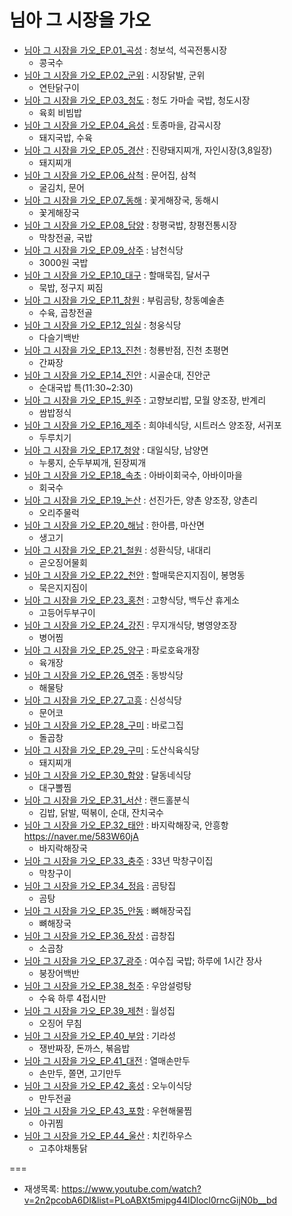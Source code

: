 # 님아 그 시장을 가오
- [님아 그 시장을 가오_EP.01_곡성](https://youtu.be/2n2pcobA6DI) : 청보석, 석곡전통시장
  - 콩국수
- [님아 그 시장을 가오_EP.02_군위](https://youtu.be/EZX-WO2QkiM) : 시장닭발, 군위
  - 연탄닭구이
- [님아 그 시장을 가오_EP.03_청도](https://youtu.be/oTJXvv6x7mQ) : 청도 가마솥 국밥, 청도시장
  - 육회 비빔밥
- [님아 그 시장을 가오_EP.04_음성](https://youtu.be/xZOgnxlWMSE) : 토종마을, 감곡시장
  - 돼지국밥, 수육
- [님아 그 시장을 가오_EP.05_경산](https://youtu.be/d8OciP6j7qc) : 진량돼지찌개, 자인시장(3,8일장)
  - 돼지찌개
- [님아 그 시장을 가오_EP.06_삼척](https://youtu.be/ue1wlqnZ4fQ) : 문어집, 삼척
  - 굴김치, 문어
- [님아 그 시장을 가오_EP.07_동해](https://youtu.be/X-hXvN5MQRI) : 꽃게해장국, 동해시
  - 꽃게해장국
- [님아 그 시장을 가오_EP.08_담양](https://youtu.be/JmlAIp2NSGw) : 창평국밥, 창평전통시장
  - 막창전골, 국밥
- [님아 그 시장을 가오_EP.09_상주](https://youtu.be/bHgRN3dDKZw) : 남천식당
  - 3000원 국밥
- [님아 그 시장을 가오_EP.10_대구](https://youtu.be/dX8ys4uD9tY) : 할매묵집, 달서구
  - 묵밥, 정구지 찌짐
- [님아 그 시장을 가오_EP.11_창원](https://youtu.be/X2_hmrKQWOM) : 부림곰탕, 창동예술촌
  - 수육, 곱창전골
- [님아 그 시장을 가오_EP.12_임실](https://youtu.be/6VEix9gdfXw) : 청웅식당
  - 다슬기백반
- [님아 그 시장을 가오_EP.13_진천](https://youtu.be/hw6xu-nRFLw) : 청룡반점, 진천 초평면
  - 간짜장
- [님아 그 시장을 가오_EP.14_진안](https://youtu.be/SVz1zNuyOyA) : 시골순대, 진안군
  - 순대국밥 특(11:30~2:30)
- [님아 그 시장을 가오_EP.15_원주](https://youtu.be/9qXUA5p7Ge0) : 고향보리밥, 모월 양조장, 반계리
  - 쌈밥정식
- [님아 그 시장을 가오_EP.16_제주](https://youtu.be/4bO8H0qIyuE) : 희야네식당, 시트러스 양조장, 서귀포
  - 두루치기
- [님아 그 시장을 가오_EP.17_청양](https://youtu.be/B4QWdVBGd9k) : 대일식당, 남양면
  - 누룽지, 순두부찌개, 된장찌개
- [님아 그 시장을 가오_EP.18_속초](https://youtu.be/zGsqGy5fZ8s) : 아바이회국수, 아바이마을
  - 회국수
- [님아 그 시장을 가오_EP.19_논산](https://youtu.be/aK3ijuftswc) : 선진가든, 양촌 양조장, 양촌리
  - 오리주물럭
- [님아 그 시장을 가오_EP.20_해남](https://youtu.be/PlVOk8GV28Y) : 한아름, 마산면
  - 생고기
- [님아 그 시장을 가오_EP.21_철원](https://youtu.be/-LgE9gMN4Rs) : 성환식당, 내대리
  - 곧오징어물회
- [님아 그 시장을 가오_EP.22_천안](https://youtu.be/hvbh9EnL6Ww) : 할매묵은지지짐이, 봉명동
  - 묵은지지짐이
- [님아 그 시장을 가오_EP.23_홍천](https://youtu.be/b_7XO-fE3HQ) : 고향식당, 백두산 휴게소
  - 고등어두부구이
- [님아 그 시장을 가오_EP.24_강진](https://youtu.be/b_kG0OwqiluTg) : 무지개식당, 병영양조장
  - 병어찜
- [님아 그 시장을 가오_EP.25_양구](https://youtu.be/iPLW-aOdq6I) : 파로호육개장
  - 육개장
- [님아 그 시장을 가오_EP.26_영주](https://youtu.be/NaSPnfM03_E) : 동방식당
  - 해물탕
- [님아 그 시장을 가오_EP.27_고흥](https://youtu.be/uX07TFcxKnY) : 신성식당
  - 문어코
- [님아 그 시장을 가오_EP.28_구미](https://youtu.be/BZEjXGZMxrE) : 바로그집
  - 돌곱창
- [님아 그 시장을 가오_EP.29_구미](https://youtu.be/rEhi5E11hT4) : 도산식육식당
  - 돼지찌개
- [님아 그 시장을 가오_EP.30_함양](https://youtu.be/o8wHu_bjGnQ) : 달동네식당
  - 대구뽈찜
- [님아 그 시장을 가오_EP.31_서산](https://youtu.be/1QG4BAWeoB0) : 랜드홀분식
  - 김밥, 닭발, 떡볶이, 순대, 잔치국수
- [님아 그 시장을 가오_EP.32_태안](https://youtu.be/k0GiKImCvX4) : 바지락해장국, 안흥항 https://naver.me/583W60jA
  - 바지락해장국
- [님아 그 시장을 가오_EP.33_충주](https://youtu.be/IBKaevIroGs) : 33년 막창구이집
  - 막창구이
- [님아 그 시장을 가오_EP.34_정읍](https://youtu.be/OBn-4leDft0) : 곰탕집
  - 곰탕
- [님아 그 시장을 가오_EP.35_안동](https://youtu.be/VkoHJpp9-2Q) : 뼈해장국집
  - 뼈해장국
- [님아 그 시장을 가오_EP.36_장성](https://youtu.be/FpnRPY9Rfdo) : 곱창집
  - 소곱창
- [님아 그 시장을 가오_EP.37_광주](https://youtu.be/IaPvcG_zlSw) : 여수집 국밥; 하루에 1시간 장사
  - 붕장어백반
- [님아 그 시장을 가오_EP.38_청주](https://youtu.be/A4xPw4IXb-g) : 우암설렁탕
  - 수육 하루 4접시만
- [님아 그 시장을 가오_EP.39_제천](https://youtu.be/S74RkwHeFUY) : 월성집
  - 오징어 무침
- [님아 그 시장을 가오_EP.40_부암](https://youtu.be/NROEyqEqkR4) : 기라성
  - 쟁반짜장, 돈까스, 볶음밥
- [님아 그 시장을 가오_EP.41_대전](https://youtu.be/MnEdGm6bp7A) : 열매손만두
  - 손만두, 쫄면, 고기만두
- [님아 그 시장을 가오_EP.42_홍성](https://youtu.be/654d-BlJKPc) : 오누이식당
  - 만두전골
- [님아 그 시장을 가오_EP.43_포항](https://youtu.be/Kj3iNd_RmQ0) : 우현해물찜
  - 아귀찜
- [님아 그 시장을 가오_EP.44_울산](https://youtu.be/q5xpyh1l2zg) : 치킨하우스
  - 고추야채통닭

===
- 재생목록: https://www.youtube.com/watch?v=2n2pcobA6DI&list=PLoABXt5mipg44IDlocl0rncGijN0b__bd
